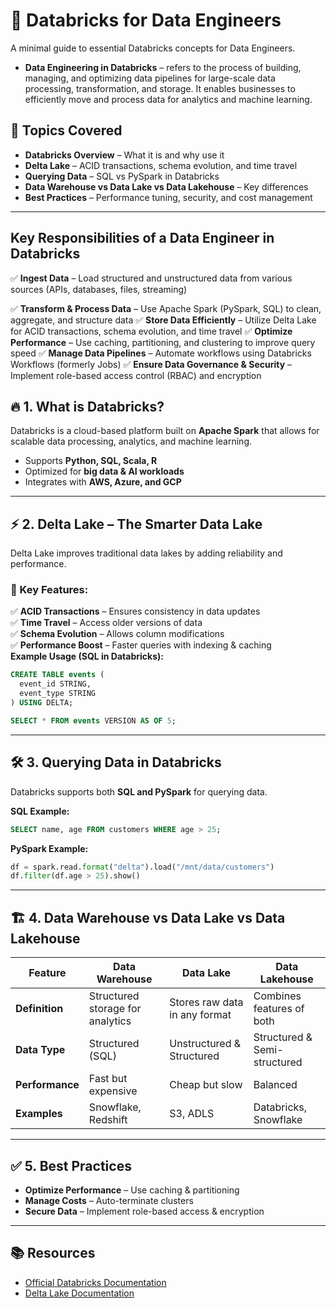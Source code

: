 # 🚀 Databricks for Data Engineers

A minimal guide to essential Databricks concepts for Data Engineers.
- **Data Engineering in Databricks** – refers to the process of building, managing, and optimizing data pipelines for large-scale data processing, transformation, and storage. It enables businesses to efficiently move and process data for analytics and machine learning.

## 📌 Topics Covered

- **Databricks Overview** – What it is and why use it
- **Delta Lake** – ACID transactions, schema evolution, and time travel
- **Querying Data** – SQL vs PySpark in Databricks
- **Data Warehouse vs Data Lake vs Data Lakehouse** – Key differences
- **Best Practices** – Performance tuning, security, and cost management
---
## Key Responsibilities of a Data Engineer in Databricks
✅ **Ingest Data** – Load structured and unstructured data from various sources (APIs, databases, files, streaming)

✅ **Transform & Process Data** – Use Apache Spark (PySpark, SQL) to clean, aggregate, and structure data
✅ **Store Data Efficiently** – Utilize Delta Lake for ACID transactions, schema evolution, and time travel
✅ **Optimize Performance** – Use caching, partitioning, and clustering to improve query speed
✅ **Manage Data Pipelines** – Automate workflows using Databricks Workflows (formerly Jobs)
✅ **Ensure Data Governance & Security** – Implement role-based access control (RBAC) and encryption

## 🔥 1. What is Databricks?
Databricks is a cloud-based platform built on **Apache Spark** that allows for scalable data processing, analytics, and machine learning.

- Supports **Python, SQL, Scala, R**
- Optimized for **big data & AI workloads**
- Integrates with **AWS, Azure, and GCP**

---
## ⚡ 2. Delta Lake – The Smarter Data Lake
Delta Lake improves traditional data lakes by adding reliability and performance.

### 🔹 Key Features:
✅ **ACID Transactions** – Ensures consistency in data updates  
✅ **Time Travel** – Access older versions of data  
✅ **Schema Evolution** – Allows column modifications  
✅ **Performance Boost** – Faster queries with indexing & caching  
**Example Usage (SQL in Databricks):**
```sql
CREATE TABLE events (
  event_id STRING,
  event_type STRING
) USING DELTA;
```
```sql
SELECT * FROM events VERSION AS OF 5;
```

---

## 🛠️ 3. Querying Data in Databricks
Databricks supports both **SQL and PySpark** for querying data.

**SQL Example:**
```sql
SELECT name, age FROM customers WHERE age > 25;
```
**PySpark Example:**
```python
df = spark.read.format("delta").load("/mnt/data/customers")
df.filter(df.age > 25).show()
```
---

## 🏗️ 4. Data Warehouse vs Data Lake vs Data Lakehouse

| Feature         | Data Warehouse  | Data Lake       | Data Lakehouse  |
|---------------|---------------|----------------|----------------|
| **Definition**  | Structured storage for analytics | Stores raw data in any format | Combines features of both |
| **Data Type**   | Structured (SQL) | Unstructured & Structured | Structured & Semi-structured |
| **Performance** | Fast but expensive | Cheap but slow | Balanced |
| **Examples**    | Snowflake, Redshift | S3, ADLS | Databricks, Snowflake |

---

## ✅ 5. Best Practices
- **Optimize Performance** – Use caching & partitioning
- **Manage Costs** – Auto-terminate clusters
- **Secure Data** – Implement role-based access & encryption

---

## 📚 Resources
- [Official Databricks Documentation](https://docs.databricks.com/)
- [Delta Lake Documentation](https://delta.io/)
